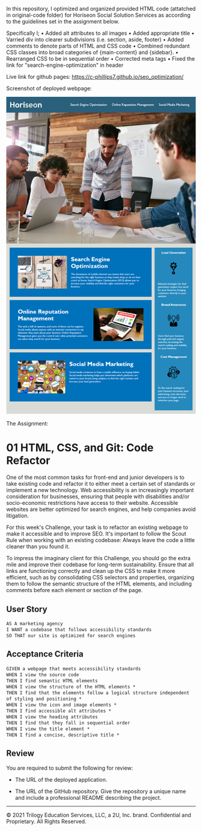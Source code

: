 In this repository, I optimized and organized provided HTML code (attatched in original-code folder) for Horiseon Social Solution Services as according to the guidelines set in the assignment below.


Specifically I;
• Added alt attributes to all images
• Added appropriate title
• Varried div into clearer subdivisions (i.e. section, aside, footer)
• Added comments to denote parts of HTML and CSS code
• Combined redundant CSS classes into broad categories of {main-content} and {sidebar}.
• Rearranged CSS to be in sequential order
• Corrected meta tags
• Fixed the link for "search-engine-optimization" in header


Live link for github pages:
https://c-phillips7.github.io/seo_optimization/


Screenshot of deployed webpage:

![Screenshot](assets\images\webpage_screenshot.png)

The Assignment:
# 01 HTML, CSS, and Git: Code Refactor

One of the most common tasks for front-end and junior developers is to take existing code and refactor it to either meet a certain set of standards or implement a new technology. Web accessibility is an increasingly important consideration for businesses, ensuring that people with disabilities and/or socio-economic restrictions have access to their website. Accessible websites are better optimized for search engines, and help companies avoid litigation.

For this week's Challenge, your task is to refactor an existing webpage to make it accessible and to improve SEO. It's important to follow the Scout Rule when working with an existing codebase: Always leave the code a little cleaner than you found it.

To impress the imaginary client for this Challenge, you should go the extra mile and improve their codebase for long-term sustainability. Ensure that all links are functioning correctly and clean up the CSS to make it more efficient, such as by consolidating CSS selectors and properties, organizing them to follow the semantic structure of the HTML elements, and including comments before each element or section of the page.

## User Story

```
AS A marketing agency
I WANT a codebase that follows accessibility standards
SO THAT our site is optimized for search engines
```

## Acceptance Criteria

```
GIVEN a webpage that meets accessibility standards
WHEN I view the source code
THEN I find semantic HTML elements
WHEN I view the structure of the HTML elements *
THEN I find that the elements follow a logical structure independent of styling and positioning *
WHEN I view the icon and image elements *
THEN I find accessible alt attributes *
WHEN I view the heading attributes
THEN I find that they fall in sequential order
WHEN I view the title element *
THEN I find a concise, descriptive title *
```

## Review

You are required to submit the following for review:

* The URL of the deployed application.

* The URL of the GitHub repository. Give the repository a unique name and include a professional README describing the project.

- - -
© 2021 Trilogy Education Services, LLC, a 2U, Inc. brand. Confidential and Proprietary. All Rights Reserved.
